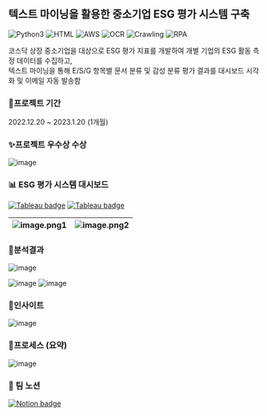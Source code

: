## 텍스트 마이닝을 활용한 중소기업 ESG 평가 시스템 구축

![Python3](https://img.shields.io/badge/Python-3.10-blue)
![HTML](https://img.shields.io/badge/AI-Pytorch-lightgrey)
![AWS](https://img.shields.io/badge/Cloud-AWS-yellow)
![OCR](https://img.shields.io/badge/SQL-MySQL-black)
![Crawling](https://img.shields.io/badge/Crawling-Scrapy-important)
![RPA](https://img.shields.io/badge/Visualization-Tableau-red)

코스닥 상장 중소기업을 대상으로 ESG 평가 지표를 개발하여 개별 기업의 ESG 활동 측정 데이터를 수집하고, <br/>
텍스트 마이닝을 통해 E/S/G 항목별 문서 분류 및 감성 분류 평가 결과를 대시보드 시각화 및 이메일 자동 발송함

### 📆프로젝트 기간
2022.12.20 ~ 2023.1.20 (1개월)

### ✨프로젝트 우수상 수상 
![image](https://user-images.githubusercontent.com/109210030/217032026-3565d3a2-6d76-4db4-8b92-ab6d2e7c00d8.png)

### :bar_chart: ESG 평가 시스템 대시보드
[![Tableau badge](https://img.shields.io/badge/-%20Tableau:전체기업대시보드-%23F7DF1E?style=plastic-square&logo=Tableau&color=FFD8A9&link=https://public.tableau.com/views/all_cmp_esg_rating_ver7/3_all?:language=ko-KR&publish=yes&:display_count=n&:origin=viz_share_link)](https://public.tableau.com/views/all_cmp_esg_rating_ver7/3_all?:language=ko-KR&publish=yes&:display_count=n&:origin=viz_share_link) 
[![Tableau badge](https://img.shields.io/badge/-%20Tableau:개별기업대시보드-%23F7DF1E?style=plastic-square&logo=Tableau&color=FFD8A9&link=https://public.tableau.com/views/specific_cmp_esg_rating_ver7/2?:language=ko-KR&publish=yes&:display_count=n&:origin=viz_share_link)](https://public.tableau.com/views/specific_cmp_esg_rating_ver7/2?:language=ko-KR&publish=yes&:display_count=n&:origin=viz_share_link)

![image.png1](https://user-images.githubusercontent.com/68022088/222875079-d9ed28be-bfe1-43e8-b0c0-1b1d7943ae6e.PNG) |![image.png2](https://user-images.githubusercontent.com/68022088/222875136-dbfbb974-1631-48d3-86c2-470b1ea2da78.PNG)
--- | --- | 


### 📑분석결과
![image](https://user-images.githubusercontent.com/109210030/217034290-bd30e252-87cd-4a70-a4c2-e4211629adff.png)

![image](https://user-images.githubusercontent.com/109210030/217033305-aa9a6553-dcb6-4d4e-9466-b7e3dceb9c8f.png)
![image](https://user-images.githubusercontent.com/109210030/217035606-7e02e127-e1ee-4c11-8187-60d68d24ea8d.png)

### 📌인사이트
![image](https://user-images.githubusercontent.com/109210030/217036102-1f830dd5-8e14-43ce-aac6-8d68dc2a9c70.png)

### 📓프로세스 (요약) 
![image](https://user-images.githubusercontent.com/109210030/217014140-5c0fabe9-f21f-40d1-9ae8-ca65746e7702.png)

### :memo: 팀 노션
[![Notion badge](https://img.shields.io/badge/-%20Notion-%23F7DF1E?style=plastic-square&logo=Notion&color=grey&link=https://alpine-menu-77a.notion.site/ESG-27914e38fb9a43f38f96e4a162f23785)](https://alpine-menu-77a.notion.site/ESG-27914e38fb9a43f38f96e4a162f23785)
